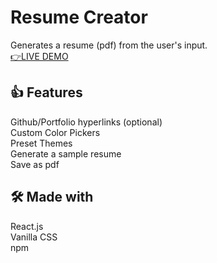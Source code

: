# Resume Creator
Generates a resume (pdf) from the user's input.  
[👉LIVE DEMO](https://box-hill.github.io/resume-creator/#)

## 👍 Features
Github/Portfolio hyperlinks (optional)  
Custom Color Pickers  
Preset Themes  
Generate a sample resume  
Save as pdf  

## 🛠️ Made with
React.js  
Vanilla CSS  
npm